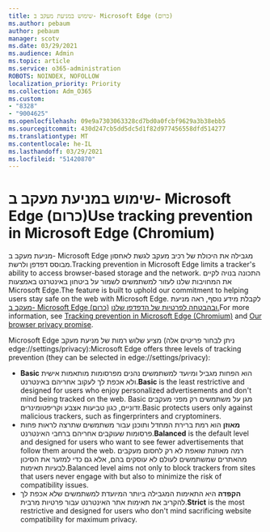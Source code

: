 ```yaml
---
title: שימוש במניעת מעקב ב- Microsoft Edge (כרום)
ms.author: pebaum
author: pebaum
manager: scotv
ms.date: 03/29/2021
ms.audience: Admin
ms.topic: article
ms.service: o365-administration
ROBOTS: NOINDEX, NOFOLLOW
localization_priority: Priority
ms.collection: Adm_O365
ms.custom:
- "8328"
- "9004625"
ms.openlocfilehash: 09e9a7303063328cd7bd0a0fcbf9629a3b38ebb5
ms.sourcegitcommit: 430d247cb5dd5dc5d1f82d977456558dfd514277
ms.translationtype: MT
ms.contentlocale: he-IL
ms.lasthandoff: 03/29/2021
ms.locfileid: "51420870"
---
```

# <a name="use-tracking-prevention-in-microsoft-edge-chromium"></a><span data-ttu-id="e980a-102">שימוש במניעת מעקב ב- Microsoft Edge (כרום)</span><span class="sxs-lookup"><span data-stu-id="e980a-102">Use tracking prevention in Microsoft Edge (Chromium)</span></span>

<span data-ttu-id="e980a-103">מניעת מעקב ב- Microsoft Edge מגבילה את היכולת של רכיב מעקב לגשת לאחסון מבוסס דפדפן ולרשת.</span><span class="sxs-lookup"><span data-stu-id="e980a-103">Tracking prevention in Microsoft Edge limits a tracker's ability to access browser-based storage and the network.</span></span> <span data-ttu-id="e980a-104">התכונה בנויה לקיים את המחויבות שלנו לעזור למשתמשים לשמור על ביטחון באינטרנט באמצעות Microsoft Edge.</span><span class="sxs-lookup"><span data-stu-id="e980a-104">The feature is built to uphold our commitment to helping users stay safe on the web with Microsoft Edge.</span></span> <span data-ttu-id="e980a-105">לקבלת מידע נוסף, ראה מניעת [מעקב ב- Microsoft Edge (כרום)](https://go.microsoft.com/fwlink/?linkid=2135435) [ובהבטחה לפרטיות של הדפדפן שלנו.](https://go.microsoft.com/fwlink/?linkid=2135350)</span><span class="sxs-lookup"><span data-stu-id="e980a-105">For more information, see [Tracking prevention in Microsoft Edge (Chromium)](https://go.microsoft.com/fwlink/?linkid=2135435) and [Our browser privacy promise](https://go.microsoft.com/fwlink/?linkid=2135350).</span></span>

<span data-ttu-id="e980a-106">Microsoft Edge מציע שלוש רמות של מניעת מעקב (ניתן לבחור פריטים אלה edge://settings/privacy):</span><span class="sxs-lookup"><span data-stu-id="e980a-106">Microsoft Edge offers three levels of tracking prevention (they can be selected in edge://settings/privacy):</span></span>

- <span data-ttu-id="e980a-107">**Basic** הוא הפחות מגביל ומיועד למשתמשים נהנים מפרסומות מותאמות אישית ולא אכפת לך לעקוב אחריהם באינטרנט.</span><span class="sxs-lookup"><span data-stu-id="e980a-107">**Basic** is the least restrictive and designed for users who enjoy personalized advertisements and don't mind being tracked on the web.</span></span> <span data-ttu-id="e980a-108">Basic מגן על משתמשים רק מפני מעקבים זדוניים, כגון טביעות אצבע וקריפטומינרים.</span><span class="sxs-lookup"><span data-stu-id="e980a-108">Basic protects users only against malicious trackers, such as fingerprinters and cryptominers.</span></span>
- <span data-ttu-id="e980a-109">**מאוזן** הוא רמת ברירת המחדל ותוכנן עבור משתמשים שתרצה לראות פחות פרסומות שעוקבים אחריהם ברחבי האינטרנט.</span><span class="sxs-lookup"><span data-stu-id="e980a-109">**Balanced** is the default level and designed for users who want to see fewer advertisements that follow them around the web.</span></span> <span data-ttu-id="e980a-110">רמה מאוזנת שואפת לא רק לחסום מעקבים מהאתרים שמשתמשים לעולם לא עוסקים בהם, אלא גם כדי למזער את הסיכון לבעיות תאימות.</span><span class="sxs-lookup"><span data-stu-id="e980a-110">Balanced level aims not only to block trackers from sites that users never engage with but also to minimize the risk of compatibility issues.</span></span>
- <span data-ttu-id="e980a-111">**הקפדה** היא התאימות המגבילה ביותר המיועדת למשתמשים שלא אכפת לך להקריב את תאימות אתר האינטרנט עבור פרטיות מרבית.</span><span class="sxs-lookup"><span data-stu-id="e980a-111">**Strict** is the most restrictive and designed for users who don't mind sacrificing website compatibility for maximum privacy.</span></span>